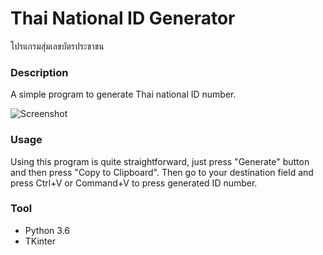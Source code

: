# Thai National ID Generator
โปรแกรมสุ่มเลขบัตรประชาชน

### Description
A simple program to generate Thai national ID number.

![Screenshot](http://i.imgur.com/NViTNcw.png "Screenshot")

### Usage
Using this program is quite straightforward, just press "Generate" button and then press "Copy to Clipboard". Then go to your destination field and press Ctrl+V or Command+V to press generated ID number.

### Tool
 - Python 3.6
 - TKinter
